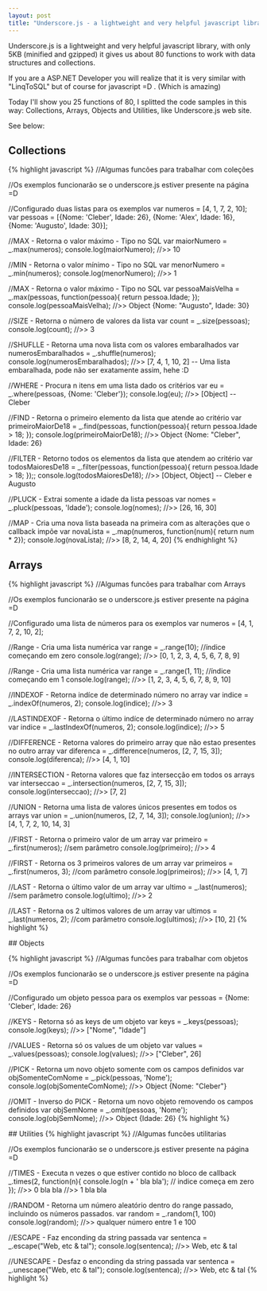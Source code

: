```yaml
---
layout: post
title: "Underscore.js - a lightweight and very helpful javascript library"
---
```


Underscore.js is a lightweight and very helpful javascript library, with only 5KB (minified and gzipped) it gives us about 80 functions to work with data structures and collections.

If you are a ASP.NET Developer you will realize that it is very similar with "LinqToSQL" but of course for javascript =D . (Which is amazing)

Today I'll show you 25 functions of 80, I splitted the code samples in this way: Collections, Arrays, Objects and Utilities, like Underscore.js web site.

See below:

## Collections

{% highlight javascript %}
//Algumas funcões para trabalhar com coleções
 
//Os exemplos funcionarão se o underscore.js estiver presente na página =D
 
//Configurado duas listas para os exemplos
var numeros = [4, 1, 7, 2, 10];
var pessoas = [{Nome: 'Cleber', Idade: 26}, {Nome: 'Alex', Idade: 16}, {Nome: 'Augusto', Idade: 30}];
 
//MAX - Retorna o valor máximo - Tipo no SQL
var maiorNumero = _.max(numeros);
console.log(maiorNumero);
//>> 10
 
//MIN - Retorna o valor mínimo - Tipo no SQL
var menorNumero = _.min(numeros);
console.log(menorNumero);
//>> 1
 
//MAX - Retorna o valor máximo - Tipo no SQL
var pessoaMaisVelha = _.max(pessoas, function(pessoa){ return pessoa.Idade; });
console.log(pessoaMaisVelha);
//>> Object {Nome: "Augusto", Idade: 30} 
 
//SIZE - Retorna o número de valores da lista
var count = _.size(pessoas);
console.log(count);
//>> 3
 
//SHUFLLE - Retorna uma nova lista com os valores embaralhados
var numerosEmbaralhados = _.shuffle(numeros);
console.log(numerosEmbaralhados);
//>> [7, 4, 1, 10, 2] -- Uma lista embaralhada, pode não ser exatamente assim, hehe :D
 
//WHERE - Procura n itens em uma lista dado os critérios
var eu = _.where(pessoas, {Nome: 'Cleber'});
console.log(eu);
//>> [Object] -- Cleber
 
//FIND - Retorna o primeiro elemento da lista que atende ao critério
var primeiroMaiorDe18 = _.find(pessoas, function(pessoa){ return pessoa.Idade > 18; });
console.log(primeiroMaiorDe18);
//>> Object {Nome: "Cleber", Idade: 26}
 
//FILTER - Retorno todos os elementos da lista que atendem ao critério
var todosMaioresDe18 = _.filter(pessoas, function(pessoa){ return pessoa.Idade > 18; });;
console.log(todosMaioresDe18);
//>> [Object, Object] -- Cleber e Augusto
 
//PLUCK - Extrai somente a idade da lista pessoas
var nomes = _.pluck(pessoas, 'Idade');
console.log(nomes);
//>> [26, 16, 30]
 
//MAP - Cria uma nova lista baseada na primeira com as alterações que o callback impõe
var novaLista = _.map(numeros, function(num){ return num * 2});
console.log(novaLista);
//>> [8, 2, 14, 4, 20]
{% endhighlight %}

## Arrays

{% highlight javascript %}
//Algumas funcões para trabalhar com Arrays
 
//Os exemplos funcionarão se o underscore.js estiver presente na página =D
 
//Configurado uma lista de números para os exemplos
var numeros = [4, 1, 7, 2, 10, 2];
 
//Range - Cria uma lista numérica 
var range = _.range(10); //índice começando em zero
console.log(range);
//>> [0, 1, 2, 3, 4, 5, 6, 7, 8, 9]
 
//Range - Cria uma lista numérica 
var range = _.range(1, 11); //índice começando em 1
console.log(range);
//>> [1, 2, 3, 4, 5, 6, 7, 8, 9, 10]
 
//INDEXOF - Retorna indíce de determinado número no array
var indice = _.indexOf(numeros, 2);
console.log(indice);
//>> 3
 
//LASTINDEXOF - Retorna o último indíce de determinado número no array
var indice = _.lastIndexOf(numeros, 2);
console.log(indice);
//>> 5
 
//DIFFERENCE - Retorna valores do primeiro array que não estao presentes no outro array
var diferenca = _.difference(numeros, [2, 7, 15, 3]);
console.log(diferenca);
//>> [4, 1, 10]
 
//INTERSECTION - Retorna valores que faz intersecção em todos os arrays
var interseccao = _.intersection(numeros, [2, 7, 15, 3]);
console.log(interseccao);
//>> [7, 2]
 
//UNION - Retorna uma lista de valores únicos presentes em todos os arrays
var union = _.union(numeros, [2, 7, 14, 3]);
console.log(union);
//>> [4, 1, 7, 2, 10, 14, 3]
 
//FIRST - Retorna o primeiro valor de um array
var primeiro = _.first(numeros); //sem parâmetro
console.log(primeiro);
//>> 4
 
//FIRST - Retorna os 3 primeiros valores de um array
var primeiros = _.first(numeros, 3); //com parâmetro
console.log(primeiros);
//>> [4, 1, 7]
 
//LAST - Retorna o último valor de um array
var ultimo = _.last(numeros); //sem parâmetro
console.log(ultimo);
//>> 2
 
//LAST - Retorna os 2 ultimos valores de um array
var ultimos = _.last(numeros, 2); //com parâmetro
console.log(ultimos);
//>> [10, 2]
{% highlight %}

## Objects

{% highlight javascript %}
//Algumas funcões para trabalhar com objetos
 
//Os exemplos funcionarão se o underscore.js estiver presente na página =D
 
//Configurado um objeto pessoa para os exemplos
var pessoas = {Nome: 'Cleber', Idade: 26}
 
//KEYS - Retorna só as keys de um objeto
var keys = _.keys(pessoas); 
console.log(keys);
//>> ["Nome", "Idade"]
 
//VALUES - Retorna só os values de um objeto
var values = _.values(pessoas); 
console.log(values);
//>> ["Cleber", 26]
 
//PICK - Retorna um novo objeto somente com os campos definidos
var objSomenteComNome = _.pick(pessoas, 'Nome');
console.log(objSomenteComNome);
//>> Object {Nome: "Cleber"}
 
//OMIT - Inverso do PICK - Retorna um novo objeto removendo os campos definidos
var objSemNome = _.omit(pessoas, 'Nome');
console.log(objSemNome);
//>> Object {Idade: 26}
{% highlight %}

## Utilities
{% highlight javascript %}
//Algumas funcões utilitarias
 
//Os exemplos funcionarão se o underscore.js estiver presente na página =D
 
//TIMES - Executa n vezes o que estiver contido no bloco de callback
_.times(2, function(n){
    console.log(n + ' bla bla'); // indice começa em zero
}); 
//>> 0 bla bla
//>> 1 bla bla
 
//RANDOM - Retorna um número aleatório dentro do range passado, incluindo os números passados.
var random = _.random(1, 100)
console.log(random);
//>> qualquer número entre 1 e 100
 
//ESCAPE - Faz enconding da string passada
var sentenca = _.escape("Web, etc & tal");
console.log(sentenca);
//>> Web, etc &amp; tal
 
//UNESCAPE - Desfaz o enconding da string passada
var sentenca = _.unescape("Web, etc &amp; tal");
console.log(sentenca);
//>> Web, etc & tal
{% highlight %}



